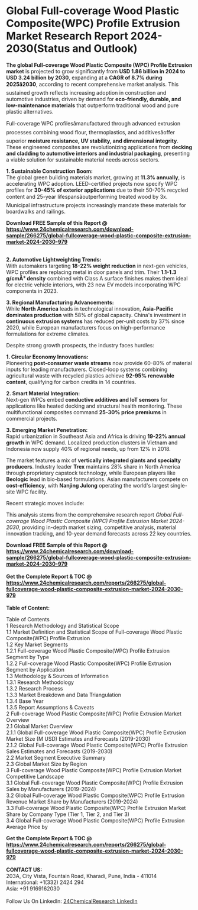 <h1>Global Full-coverage Wood Plastic Composite(WPC) Profile Extrusion Market Research Report 2024-2030(Status and Outlook)</h1><p><strong>The global Full-coverage Wood Plastic Composite (WPC) Profile Extrusion market</strong> is projected to grow significantly from <strong>USD 1.86 billion in 2024 to USD 3.24 billion by 2030</strong>, expanding at a <strong>CAGR of 8.7% during 2025â2030</strong>, according to recent comprehensive market analysis. This sustained growth reflects increasing adoption in construction and automotive industries, driven by demand for <strong>eco-friendly, durable, and low-maintenance materials</strong> that outperform traditional wood and pure plastic alternatives.</p><p>Full-coverage WPC profilesâmanufactured through advanced extrusion processes combining wood flour, thermoplastics, and additivesâoffer superior <strong>moisture resistance, UV stability, and dimensional integrity</strong>. These engineered composites are revolutionizing applications from <strong>decking and cladding to automotive interiors and industrial packaging</strong>, presenting a viable solution for sustainable material needs across sectors.</p><p><strong>1. Sustainable Construction Boom:</strong><br>
The global green building materials market, growing at <strong>11.3% annually</strong>, is accelerating WPC adoption. LEED-certified projects now specify WPC profiles for <strong>30-45% of exterior applications</strong> due to their 50-70% recycled content and 25-year lifespansâoutperforming treated wood by 3x. Municipal infrastructure projects increasingly mandate these materials for boardwalks and railings.</p><div><b>Download FREE Sample of this Report @ 
            <a href="https://www.24chemicalresearch.com/download-sample/266275/global-fullcoverage-wood-plastic-composite-extrusion-market-2024-2030-979">
            https://www.24chemicalresearch.com/download-sample/266275/global-fullcoverage-wood-plastic-composite-extrusion-market-2024-2030-979</a></b></div><br><p><strong>2. Automotive Lightweighting Trends:</strong><br>
With automakers targeting <strong>18-22% weight reduction</strong> in next-gen vehicles, WPC profiles are replacing metal in door panels and trim. Their <strong>1.1-1.3 g/cmÂ³ density</strong> combined with Class A surface finishes makes them ideal for electric vehicle interiors, with 23 new EV models incorporating WPC components in 2023.</p><p><strong>3. Regional Manufacturing Advancements:</strong><br>
While <strong>North America</strong> leads in technological innovation, <strong>Asia-Pacific dominates production</strong> with 58% of global capacity. China's investment in <strong>continuous extrusion systems</strong> has reduced per-unit costs by 37% since 2020, while European manufacturers focus on high-performance formulations for extreme climates.</p><p>Despite strong growth prospects, the industry faces hurdles:</p><p><strong>1. Circular Economy Innovations:</strong><br>
Pioneering <strong>post-consumer waste streams</strong> now provide 60-80% of material inputs for leading manufacturers. Closed-loop systems combining agricultural waste with recycled plastics achieve <strong>92-95% renewable content</strong>, qualifying for carbon credits in 14 countries.</p><p><strong>2. Smart Material Integration:</strong><br>
Next-gen WPCs embed <strong>conductive additives and IoT sensors</strong> for applications like heated decking and structural health monitoring. These multifunctional composites command <strong>25-30% price premiums</strong> in commercial projects.</p><p><strong>3. Emerging Market Penetration:</strong><br>
Rapid urbanization in Southeast Asia and Africa is driving <strong>19-22% annual growth</strong> in WPC demand. Localized production clusters in Vietnam and Indonesia now supply 40% of regional needs, up from 12% in 2018.</p><p>The market features a mix of <strong>vertically integrated giants and specialty producers</strong>. Industry leader <strong>Trex</strong> maintains 28% share in North America through proprietary capstock technology, while European players like <strong>Beologic</strong> lead in bio-based formulations. Asian manufacturers compete on <strong>cost-efficiency</strong>, with <strong>Nanjing Julong</strong> operating the world's largest single-site WPC facility.</p><p>Recent strategic moves include:</p><p>This analysis stems from the comprehensive research report <em>Global Full-coverage Wood Plastic Composite (WPC) Profile Extrusion Market 2024-2030</em>, providing in-depth market sizing, competitive analysis, material innovation tracking, and 10-year demand forecasts across 22 key countries.</p><div><b>Download FREE Sample of this Report @ 
            <a href="https://www.24chemicalresearch.com/download-sample/266275/global-fullcoverage-wood-plastic-composite-extrusion-market-2024-2030-979">
            https://www.24chemicalresearch.com/download-sample/266275/global-fullcoverage-wood-plastic-composite-extrusion-market-2024-2030-979</a></b></div><br><div><b>Get the Complete Report & TOC @ 
            <a href="https://www.24chemicalresearch.com/reports/266275/global-fullcoverage-wood-plastic-composite-extrusion-market-2024-2030-979">
            https://www.24chemicalresearch.com/reports/266275/global-fullcoverage-wood-plastic-composite-extrusion-market-2024-2030-979</a></b></div><br>
            <b>Table of Content:</b><p>Table of Contents<br />
1 Research Methodology and Statistical Scope<br />
1.1 Market Definition and Statistical Scope of Full-coverage Wood Plastic Composite(WPC) Profile Extrusion<br />
1.2 Key Market Segments<br />
1.2.1 Full-coverage Wood Plastic Composite(WPC) Profile Extrusion Segment by Type<br />
1.2.2 Full-coverage Wood Plastic Composite(WPC) Profile Extrusion Segment by Application<br />
1.3 Methodology & Sources of Information<br />
1.3.1 Research Methodology<br />
1.3.2 Research Process<br />
1.3.3 Market Breakdown and Data Triangulation<br />
1.3.4 Base Year<br />
1.3.5 Report Assumptions & Caveats<br />
2 Full-coverage Wood Plastic Composite(WPC) Profile Extrusion Market Overview<br />
2.1 Global Market Overview<br />
2.1.1 Global Full-coverage Wood Plastic Composite(WPC) Profile Extrusion Market Size (M USD) Estimates and Forecasts (2019-2030)<br />
2.1.2 Global Full-coverage Wood Plastic Composite(WPC) Profile Extrusion Sales Estimates and Forecasts (2019-2030)<br />
2.2 Market Segment Executive Summary<br />
2.3 Global Market Size by Region<br />
3 Full-coverage Wood Plastic Composite(WPC) Profile Extrusion Market Competitive Landscape<br />
3.1 Global Full-coverage Wood Plastic Composite(WPC) Profile Extrusion Sales by Manufacturers (2019-2024)<br />
3.2 Global Full-coverage Wood Plastic Composite(WPC) Profile Extrusion Revenue Market Share by Manufacturers (2019-2024)<br />
3.3 Full-coverage Wood Plastic Composite(WPC) Profile Extrusion Market Share by Company Type (Tier 1, Tier 2, and Tier 3)<br />
3.4 Global Full-coverage Wood Plastic Composite(WPC) Profile Extrusion Average Price by </p><div><b>Get the Complete Report & TOC @ 
            <a href="https://www.24chemicalresearch.com/reports/266275/global-fullcoverage-wood-plastic-composite-extrusion-market-2024-2030-979">
            https://www.24chemicalresearch.com/reports/266275/global-fullcoverage-wood-plastic-composite-extrusion-market-2024-2030-979</a></b></div><br><b>CONTACT US:</b><br>
            203A, City Vista, Fountain Road, Kharadi, Pune, India - 411014<br>
            International: +1(332) 2424 294<br>
            Asia: +91 9169162030 <br><br>
            Follow Us On LinkedIn: <a href="https://www.linkedin.com/company/24chemicalresearch/">24ChemicalResearch LinkedIn</a>